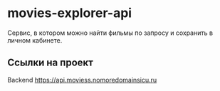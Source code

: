 # movies-explorer-api
Сервис, в котором можно найти фильмы по запросу и сохранить в личном кабинете.

## Ссылки на проект
Backend https://api.moviess.nomoredomainsicu.ru